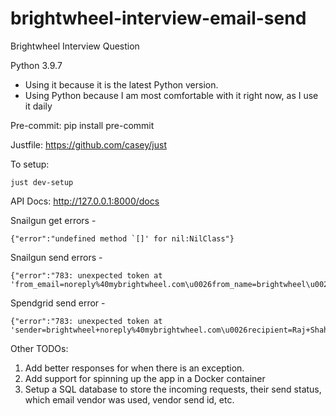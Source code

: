 # brightwheel-interview-email-send
Brightwheel Interview Question

Python 3.9.7
  - Using it because it is the latest Python version.
  - Using Python because I am most comfortable with it right now, as I use it
    daily

Pre-commit:
pip install pre-commit

Justfile:
https://github.com/casey/just


To setup:
```shell script
just dev-setup
```


API Docs: http://127.0.0.1:8000/docs






Snailgun get errors -
```json5
{"error":"undefined method `[]' for nil:NilClass"}
```

Snailgun send errors -
```json5
{"error":"783: unexpected token at 'from_email=noreply%40mybrightwheel.com\u0026from_name=brightwheel\u0026to_email=rajsshah23%40gmail.com\u0026to_name=Raj+Shah\u0026subject=Your+Weekly+Report\u0026body=%3Ch1%3EWeekly+Report%3C%2Fh1%3E%3Cp%3EYou+saved+11+hours+this+week%21%3C%2Fp%3E'"}
```


Spendgrid send error -
```json5
{"error":"783: unexpected token at 'sender=brightwheel+noreply%40mybrightwheel.com\u0026recipient=Raj+Shah+rajsshah23%40gmail.com\u0026subject=Your+Weekly+Report\u0026body=%3Ch1%3EWeekly+Report%3C%2Fh1%3E%3Cp%3EYou+saved+11+hours+this+week%21%3C%2Fp%3E'"}
```

Other TODOs:
1. Add better responses for when there is an exception.
2. Add support for spinning up the app in a Docker container
3. Setup a SQL database to store the incoming requests, their send status, which email vendor was used, vendor send id, etc.
